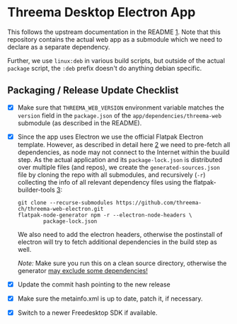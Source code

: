 # Threema Desktop Electron App

This follows the upstream documentation in the README [1].
Note that this repository contains the actual web app as a submodule which we
need to declare as a separate dependency.

Further, we use `linux:deb` in various build scripts, but outside of
the actual `package` script, the `:deb` prefix doesn't do anything debian
specific.

## Packaging / Release Update Checklist

* [x] Make sure that `THREEMA_WEB_VERSION` environment variable matches the
  `version` field in the `package.json` of the `app/dependencies/threema-web`
  submodule (as described in the README).
* [x] Since the app uses Electron we use the official Flatpak Electron template.
  However, as described in detail here [2] we need to pre-fetch all dependencies,
  as node may not connect to the Internet within the buuild step.
  As the actual application and its `package-lock.json` is distributed over
  multiple files (and repos), we create the `generated-sources.json` file by
  cloning the repo with all submodules,
  and recursively (`-r`) collecting the info of all relevant dependency files
  using the flatpak-builder-tools [3]:

      git clone --recurse-submodules https://github.com/threema-ch/threema-web-electron.git
      flatpak-node-generator npm -r --electron-node-headers \
              package-lock.json

  We also need to add the electron headers, otherwise the postinstall of electron
  will try to fetch additional dependencies in the build step as well.

  *Note:* Make sure you run this on a clean source directory, otherwise the generator
  [may exclude some dependencies!](https://github.com/flatpak/flatpak-builder-tools/issues/354#issuecomment-1478518442)
* [x] Update the commit hash pointing to the new release
* [x] Make sure the metainfo.xml is up to date, patch it, if necessary.
* [x] Switch to a newer Freedesktop SDK if available.

[1]: https://github.com/threema-ch/threema-web-electron/
[2]: https://docs.flatpak.org/en/latest/electron.html
[3]: https://github.com/flatpak/flatpak-builder-tools/
